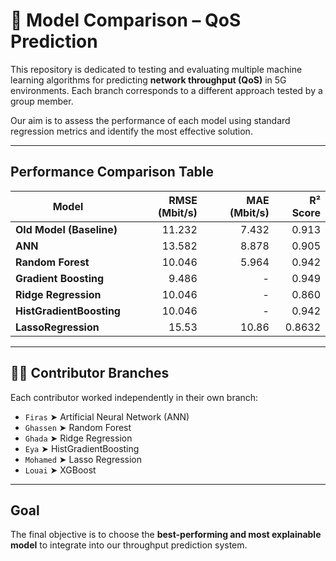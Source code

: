 
# 🔬 Model Comparison – QoS Prediction

This repository is dedicated to testing and evaluating multiple machine learning algorithms for predicting **network throughput (QoS)** in 5G environments. Each branch corresponds to a different approach tested by a group member.

Our aim is to assess the performance of each model using standard regression metrics and identify the most effective solution.

---

##  Performance Comparison Table

| Model                      | RMSE (Mbit/s)   | MAE (Mbit/s) | R² Score |
|---------------------------|----------------:|-------------:|---------:|
| **Old Model (Baseline)**  | 11.232          | 7.432        | 0.913    |
| **ANN**                   | 13.582          | 8.878        | 0.905    |
| **Random Forest**         | 10.046       | 5.964        | 0.942    |
| **Gradient Boosting**     | 9.486        | -            | 0.949    |
| **Ridge Regression**      | 10.046       | -            | 0.860    |
| **HistGradientBoosting**  | 10.046       | -            | 0.942    |
| **LassoRegression**  | 15.53       | 10.86            |  0.8632    |



---

## 🧑‍💻 Contributor Branches

Each contributor worked independently in their own branch:

- `Firas` ➤ Artificial Neural Network (ANN)
- `Ghassen` ➤ Random Forest
- `Ghada` ➤ Ridge Regression
- `Eya` ➤ HistGradientBoosting
- `Mohamed` ➤ Lasso Regression
- `Louai` ➤ XGBoost

---

##  Goal

The final objective is to choose the **best-performing and most explainable model** to integrate into our throughput prediction system.

